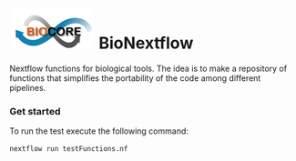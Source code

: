 # ![BioNextflow](https://github.com/CRG-CNAG/BioCoreMiscOpen/blob/master/logo/biocore-logo_small.png) BioNextflow

Nextflow functions for biological tools. 
The idea is to make a repository of functions that simplifies the portability of the code among different pipelines. 

### Get started 

To run the test execute the following command: 

    nextflow run testFunctions.nf

    